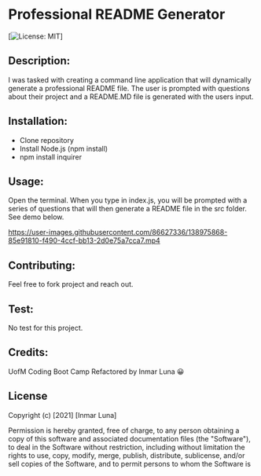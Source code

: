 # Professional README Generator
[![License: MIT](https://img.shields.io/badge/License-MIT-yellow.svg)]

## Description: 
I was tasked with creating a command line application that will dynamically generate a professional README file. The user is prompted with questions about their project and a README.MD file is generated with the users input.

## Installation:
* Clone repository
* Install Node.js (npm install)
* npm install inquirer

## Usage:
Open the terminal. When you type in index.js, you will be prompted with a series of questions that will then generate a README file in the src folder. See demo below.

https://user-images.githubusercontent.com/86627336/138975868-85e91810-f490-4ccf-bb13-2d0e75a7cca7.mp4

## Contributing:
Feel free to fork project and reach out.

## Test:
No test for this project.

## Credits:
UofM Coding Boot Camp
Refactored by Inmar Luna :grinning:

## License 

Copyright (c) [2021] [Inmar Luna]

Permission is hereby granted, free of charge, to any person obtaining a copy
of this software and associated documentation files (the "Software"), to deal
in the Software without restriction, including without limitation the rights
to use, copy, modify, merge, publish, distribute, sublicense, and/or sell
copies of the Software, and to permit persons to whom the Software is
